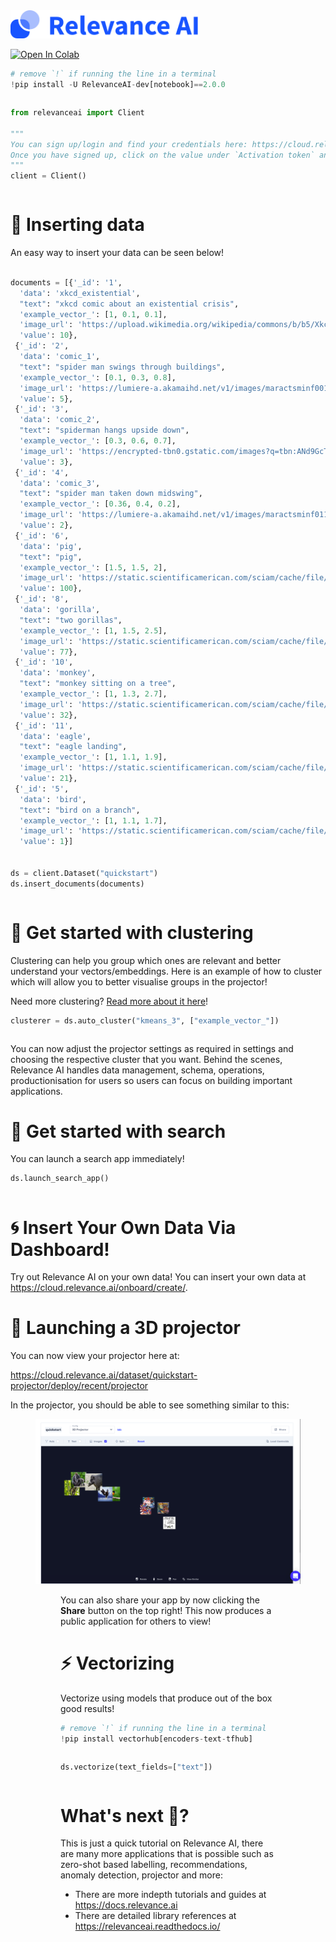  <img src="https://raw.githubusercontent.com/RelevanceAI/RelevanceAI-readme-docs/v2.0.0/docs_template/_assets/RelevanceAI-logo.svg" width="300" alt="Relevance AI" />

[![Open In Colab](https://colab.research.google.com/assets/colab-badge.svg)](https://colab.research.google.com/github/RelevanceAI/RelevanceAI-readme-docs/blob/v2.0.0/docs/getting-started/_notebooks/%EF%B8%8F_Relevance_AI_Quickstart.ipynb)




```python
# remove `!` if running the line in a terminal
!pip install -U RelevanceAI-dev[notebook]==2.0.0

```
```python
```


```python
from relevanceai import Client

"""
You can sign up/login and find your credentials here: https://cloud.relevance.ai/sdk/api
Once you have signed up, click on the value under `Activation token` and paste it here
"""
client = Client()


```
```python
```

# 🚣 Inserting data

An easy way to insert your data can be seen below!




```python

documents = [{'_id': '1',
  'data': 'xkcd_existential',
  "text": "xkcd comic about an existential crisis",
  'example_vector_': [1, 0.1, 0.1],
  'image_url': 'https://upload.wikimedia.org/wikipedia/commons/b/b5/Xkcd_philosophy.png',
  'value': 10},
 {'_id': '2',
  'data': 'comic_1',
  "text": "spider man swings through buildings",
  'example_vector_': [0.1, 0.3, 0.8],
  'image_url': 'https://lumiere-a.akamaihd.net/v1/images/maractsminf001_cov_2a89b17b.jpeg?region=0%2C0%2C1844%2C2800',
  'value': 5},
 {'_id': '3',
  'data': 'comic_2',
  "text": "spiderman hangs upside down",
  'example_vector_': [0.3, 0.6, 0.7],
  'image_url': 'https://encrypted-tbn0.gstatic.com/images?q=tbn:ANd9GcTo-j3JHpQMonPr4WW4iu8hizI4mzYsD_xi9w&usqp=CAU',
  'value': 3},
 {'_id': '4',
  'data': 'comic_3',
  "text": "spider man taken down midswing",
  'example_vector_': [0.36, 0.4, 0.2],
  'image_url': 'https://lumiere-a.akamaihd.net/v1/images/maractsminf011_cov_d4e503b7.jpeg?region=0%2C0%2C1844%2C2800',
  'value': 2},
 {'_id': '6',
  'data': 'pig',
  "text": "pig",
  'example_vector_': [1.5, 1.5, 2],
  'image_url': 'https://static.scientificamerican.com/sciam/cache/file/51126F79-1EA3-40F4-99D832BADE5D0156.jpg',
  'value': 100},
 {'_id': '8',
  'data': 'gorilla',
  "text": "two gorillas",
  'example_vector_': [1, 1.5, 2.5],
  'image_url': 'https://static.scientificamerican.com/sciam/cache/file/8DCE99C5-34B1-44FA-AF07CD37C58F18B2.jpg',
  'value': 77},
 {'_id': '10',
  'data': 'monkey',
  "text": "monkey sitting on a tree",
  'example_vector_': [1, 1.3, 2.7],
  'image_url': 'https://static.scientificamerican.com/sciam/cache/file/4A7A86B9-3BC1-43D1-9097B71758E1C11A_source.jpg?w=590&h=800&F2750780-CA0A-4AF0-BC4484CBF331C802',
  'value': 32},
 {'_id': '11',
  'data': 'eagle',
  "text": "eagle landing",
  'example_vector_': [1, 1.1, 1.9],
  'image_url': 'https://static.scientificamerican.com/sciam/cache/file/2BE2A480-FE3F-4E6C-AAB3E8BED95CEC56_source.jpg',
  'value': 21},
 {'_id': '5',
  'data': 'bird',
  "text": "bird on a branch",
  'example_vector_': [1, 1.1, 1.7],
  'image_url': 'https://static.scientificamerican.com/sciam/cache/file/7A715AD8-449D-4B5A-ABA2C5D92D9B5A21_source.png',
  'value': 1}]


ds = client.Dataset("quickstart")
ds.insert_documents(documents)

```
```python
```

# 🤼 Get started with clustering

Clustering can help you group which ones are relevant and better understand your vectors/embeddings. Here is an example of how to cluster which will allow you to better visualise groups in the projector!

Need more clustering? [Read more about it here](https://relevanceai.readthedocs.io/en/latest/auto_clustering.html)!




```python
clusterer = ds.auto_cluster("kmeans_3", ["example_vector_"])

```
```python
```

You can now adjust the projector settings as required in settings and choosing the respective cluster that you want. Behind the scenes, Relevance AI handles data management, schema, operations, productionisation for users so users can focus on building important applications.



# 🔎 Get started with search

You can launch a search app immediately!




```python
ds.launch_search_app()

```
```python
```

# 🌀 Insert Your Own Data Via Dashboard!

Try out Relevance AI on your own data! You can insert your own data at https://cloud.relevance.ai/onboard/create/.





# 🚀 Launching a 3D projector

You can now view your projector here at:

https://cloud.relevance.ai/dataset/quickstart-projector/deploy/recent/projector

In the projector, you should be able to see something similar to this:


<figure>
<img src="https://github.com/RelevanceAI/RelevanceAI-readme-docs/blob/v2.0.0/docs_template/getting-started/_assets/quickstart_projector.png?raw=true" alt="Relevance AI Quickstart Projector" />
<figure>





You can also share your app by now clicking the **Share** button on the top right! This now produces a public application for others to view!



# ⚡ Vectorizing

Vectorize using models that produce out of the box good results!




```python
# remove `!` if running the line in a terminal
!pip install vectorhub[encoders-text-tfhub]

```
```python
```


```python
ds.vectorize(text_fields=["text"])

```
```python
```

# What's next 🚀?
This is just a quick tutorial on Relevance AI, there are many more applications that is possible such as zero-shot based labelling, recommendations, anomaly detection, projector and more:
- There are more indepth tutorials and guides at https://docs.relevance.ai
- There are detailed library references at https://relevanceai.readthedocs.io/


